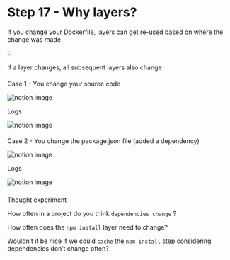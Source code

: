Step 17 - Why layers?
=====================

If you change your Dockerfile, layers can get re-used based on where the change was made

💡

If a layer changes, all subsequent layers also change

#### 

[](#a69fd93c742942e7b16fdb1fa1c63d6a "Case 1 - You change your source code")Case 1 - You change your source code

![notion image](https://www.notion.so/image/https%3A%2F%2Fprod-files-secure.s3.us-west-2.amazonaws.com%2F085e8ad8-528e-47d7-8922-a23dc4016453%2F56478744-6865-470c-a271-1837d86bdf87%2FScreenshot_2024-03-10_at_1.38.04_PM.png?table=block&id=0ef9171c-dba1-4dd5-88bf-f7eade9b197d&cache=v2)

Logs

![notion image](https://www.notion.so/image/https%3A%2F%2Fprod-files-secure.s3.us-west-2.amazonaws.com%2F085e8ad8-528e-47d7-8922-a23dc4016453%2Fe394bcde-4a1e-4793-b990-ac300a217212%2FScreenshot_2024-03-10_at_1.41.27_PM.png?table=block&id=244d5b29-cb92-4ce2-81ad-e7ec0dbc2230&cache=v2)

#### 

[](#6241e773a01049ecb140f990565268bf "Case 2 - You change the package.json file (added a dependency)")Case 2 - You change the package.json file (added a dependency)

![notion image](https://www.notion.so/image/https%3A%2F%2Fprod-files-secure.s3.us-west-2.amazonaws.com%2F085e8ad8-528e-47d7-8922-a23dc4016453%2F56478744-6865-470c-a271-1837d86bdf87%2FScreenshot_2024-03-10_at_1.38.04_PM.png?table=block&id=70ac3431-e628-4238-b115-c724a55ffa5d&cache=v2)

Logs

![notion image](https://www.notion.so/image/https%3A%2F%2Fprod-files-secure.s3.us-west-2.amazonaws.com%2F085e8ad8-528e-47d7-8922-a23dc4016453%2Fe394bcde-4a1e-4793-b990-ac300a217212%2FScreenshot_2024-03-10_at_1.41.27_PM.png?table=block&id=3eae7431-5ea2-4f49-9c0a-46b9e88b2f78&cache=v2)

### 

[](#f02b113d27e34bfb9e9aac789f3c37f3 "Thought experiment")Thought experiment

How often in a project do you think `dependencies change` ?

How often does the `npm install` layer need to change?

Wouldn’t it be nice if we could `cache` the `npm install` step considering dependencies don’t change often?
